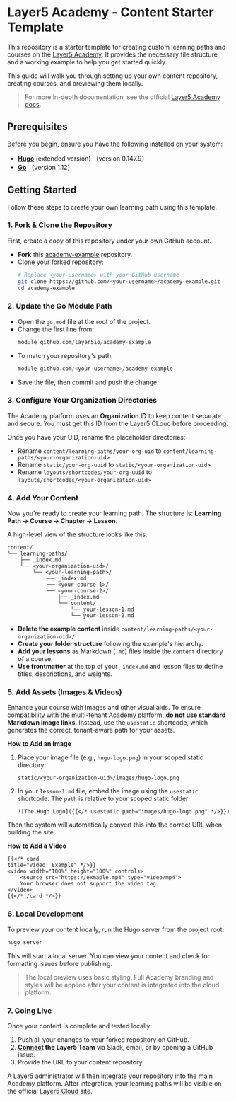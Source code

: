 
# Layer5 Academy - Content Starter Template

This repository is a starter template for creating custom learning paths and courses on the [Layer5 Academy](https://cloud.layer5.io/academy/overview). It provides the necessary file structure and a working example to help you get started quickly.

This guide will walk you through setting up your own content repository, creating courses, and previewing them locally.

> For more in-depth documentation, see the official [Layer5 Academy docs](https://docs.layer5.io/cloud/academy/).

## Prerequisites

Before you begin, ensure you have the following installed on your system:

  * [**Hugo**](https://gohugo.io/getting-started/installing/) (extended version) （version 0.147.9）
  * [**Go**](https://go.dev/doc/install) （version 1.12）

## Getting Started

Follow these steps to create your own learning path using this template.

### 1. Fork & Clone the Repository

First, create a copy of this repository under your own GitHub account.

  - **Fork** this [academy-example](https://github.com/layer5io/academy-example) repository.
  - Clone your forked repository:
    ```bash
    # Replace <your-username> with your GitHub username
    git clone https://github.com/<your-username>/academy-example.git
    cd academy-example
    ```

### 2. Update the Go Module Path

  - Open the `go.mod` file at the root of the project.
  - Change the first line from:
    ```go
    module github.com/layer5io/academy-example
    ```
  - To match your repository's path:
    ```go
    module github.com/<your-username>/academy-example
    ```
  - Save the file, then commit and push the change.

### 3. Configure Your Organization Directories

The Academy platform uses an **Organization ID** to keep content separate and secure. You must get this ID from the Layer5 CLoud before proceeding.

Once you have your UID, rename the placeholder directories:

  - Rename `content/learning-paths/your-org-uid` to `content/learning-paths/<your-organization-uid>`
  - Rename `static/your-org-uuid` to `static/<your-organization-uid>`
  - Rename `layouts/shortcodes/your-org-uuid` to `layouts/shortcodes/<your-organization-uid>`

### 4. Add Your Content

Now you're ready to create your learning path. The structure is: **Learning Path → Course → Chapter → Lesson**.

A high-level view of the structure looks like this:
  ```text
  content/
  └── learning-paths/
      ├── _index.md
      └── <your-organization-uid>/
          └── <your-learning-path>/
              ├── _index.md
              └── <your-course-1>/
              └── <your-course-2>/
                  ├── _index.md
                  └── content/
                      └── your-lesson-1.md
                      └── your-lesson-2.md
  ```

  - **Delete the example content** inside `content/learning-paths/<your-organization-uid>/`.
  - **Create your folder structure** following the example's hierarchy.
  - **Add your lessons** as Markdown (`.md`) files inside the `content` directory of a course.
  - **Use frontmatter** at the top of your `_index.md` and lesson files to define titles, descriptions, and weights.

### 5. Add Assets (Images & Videos)

Enhance your course with images and other visual aids. To ensure compatibility with the multi-tenant Academy platform, **do not use standard Markdown image links**. Instead, use the `usestatic` shortcode, which generates the correct, tenant-aware path for your assets.

**How to Add an Image**

1.  Place your image file (e.g., `hugo-logo.png`) in your scoped static directory:

    ```text
    static/<your-organization-uid>/images/hugo-logo.png
    ```
2.  In your `lesson-1.md` file, embed the image using the `usestatic` shortcode. The `path` is relative to your scoped static folder: 

    ```text
    ![The Hugo Logo]({{</* usestatic path="images/hugo-logo.png" */>}})
    ```

Then the system will automatically convert this into the correct URL when building the site.

**How to Add a Video**

```text
{{</* card 
title="Video: Example" */>}}
<video width="100%" height="100%" controls>
    <source src="https://exmaple.mp4" type="video/mp4">
    Your browser does not support the video tag.
</video>
{{</* /card */>}}
```

### 6. Local Development

To preview your content locally, run the Hugo server from the project root:

```bash
hugo server
```

This will start a local server. You can view your content and check for formatting issues before publishing.

> The local preview uses basic styling. Full Academy branding and styles will be applied after your content is integrated into the cloud platform.

### 7. Going Live

Once your content is complete and tested locally:

1.  Push all your changes to your forked repository on GitHub.
2.  **[Connect](https://layer5.io/company/contact) the Layer5 Team** via Slack, email, or by opening a GitHub issue.
3.  Provide the URL to your content repository.

A Layer5 administrator will then integrate your repository into the main Academy platform. After integration, your learning paths will be visible on the official [Layer5 Cloud site](https://cloud.layer5.io/academy/overview).
